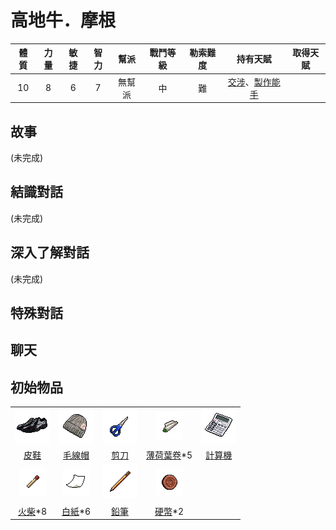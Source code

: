 #  高地牛．摩根

|體質|力量|敏捷|智力|幫派|戰鬥等級|勒索難度|持有天賦|取得天賦|
|:--:|:--:|:--:|:--:|:--:|:--:|:--:|:--:|:--:|
|10|8|6|7|無幫派|中|難|[交涉](技能.md#交涉)、[製作能手](技能.md#製作能手)||

## 故事

(未完成)

## 結識對話

(未完成)

## 深入了解對話

(未完成)


## 特殊對話

## 聊天

## 初始物品

||||||
|:--:|:--:|:--:|:--:|:--:|
|![img](images/item_pic_PX.png)|![img](images/item_pic_MXM.png)|![img](images/item_pic_JD2.png)|![img](images/item_pic_BHYJ.png)|![img](images/item_pic_JSQ.png)|
|[皮鞋](道具.md#皮鞋)|[毛線帽](道具.md#毛線帽)|[剪刀](道具.md#剪刀)|[薄荷葉卷](道具.md#薄荷葉卷)*5|[計算機](道具.md#計算機)|
|![img](images/item_pic_HC.png)|![img](images/item_pic_BZ.png)|![img](images/item_pic_QB.png)|![img](images/item_pic_YB.png)||
|[火柴](道具.md#火柴)*8|[白紙](道具.md#白紙)*6|[鉛筆](道具.md#鉛筆)|[硬幣](道具.md#硬幣)*2||

